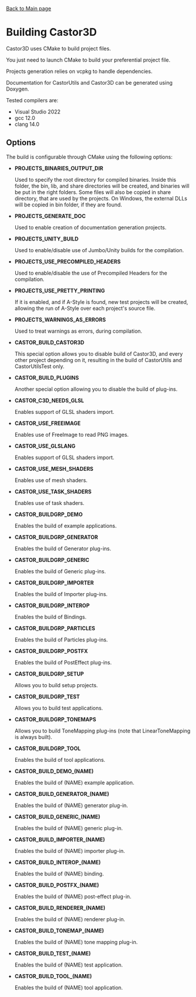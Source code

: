 [Back to Main page](https://dragonjoker.github.io/Castor3D)

# Building Castor3D

Castor3D uses CMake to build project files.

You just need to launch CMake to build your preferential project file.

Projects generation relies on vcpkg to handle dependencies.<br />

Documentation for CastorUtils and Castor3D can be generated using Doxygen.

Tested compilers are:
- Visual Studio 2022
- gcc 12.0
- clang 14.0

## Options

The build is configurable through CMake using the following options:
- **PROJECTS_BINARIES_OUTPUT_DIR**

	Used to specify the root directory for compiled binaries.
	Inside this folder, the bin, lib, and share directories will be created,
	and binaries will be put in the right folders.
	Some files will also be copied in share directory, that are used by the
	projects.
	On Windows, the external DLLs will be copied in bin folder, if they are
	found.

- **PROJECTS_GENERATE_DOC**

	Used to enable creation of documentation generation projects.

- **PROJECTS_UNITY_BUILD**

	Used to enable/disable use of Jumbo/Unity builds for the compilation.

- **PROJECTS_USE_PRECOMPILED_HEADERS**

	Used to enable/disable the use of Precompiled Headers for the compilation.

- **PROJECTS_USE_PRETTY_PRINTING**

	If it is enabled, and if A-Style is found, new test projects will be
	created, allowing the run of A-Style over each project's source file.

- **PROJECTS_WARNINGS_AS_ERRORS**

	Used to treat warnings as errors, during compilation.

- **CASTOR_BUILD_CASTOR3D**

	This special option allows you to disable build of Castor3D, and every
	other project depending on it, resulting in the build of CastorUtils and
	CastorUtilsTest only.

- **CASTOR_BUILD_PLUGINS**

	Another special option allowing you to disable the build of plug-ins.

- **CASTOR_C3D_NEEDS_GLSL**

	Enables support of GLSL shaders import.

- **CASTOR_USE_FREEIMAGE**

	Enables use of FreeImage to read PNG images.

- **CASTOR_USE_GLSLANG**

	Enables support of GLSL shaders import.

- **CASTOR_USE_MESH_SHADERS**

	Enables use of mesh shaders.

- **CASTOR_USE_TASK_SHADERS**

	Enables use of task shaders.

- **CASTOR_BUILDGRP_DEMO**

	Enables the build of example applications.

- **CASTOR_BUILDGRP_GENERATOR**

	Enables the build of Generator plug-ins.

- **CASTOR_BUILDGRP_GENERIC**

	Enables the build of Generic plug-ins.

- **CASTOR_BUILDGRP_IMPORTER**

	Enables the build of Importer plug-ins.

- **CASTOR_BUILDGRP_INTEROP**

	Enables the build of Bindings.

- **CASTOR_BUILDGRP_PARTICLES**

	Enables the build of Particles plug-ins.

- **CASTOR_BUILDGRP_POSTFX**

	Enables the build of PostEffect plug-ins.

- **CASTOR_BUILDGRP_SETUP**

	Allows you to build setup projects.

- **CASTOR_BUILDGRP_TEST**

	Allows you to build test applications.

- **CASTOR_BUILDGRP_TONEMAPS**

	Allows you to build ToneMapping plug-ins (note that LinearToneMapping is always built).

- **CASTOR_BUILDGRP_TOOL**

	Enables the build of tool applications.

- **CASTOR_BUILD_DEMO_(NAME)**

	Enables the build of (NAME) example application.

- **CASTOR_BUILD_GENERATOR_(NAME)**

	Enables the build of (NAME) generator plug-in.

- **CASTOR_BUILD_GENERIC_(NAME)**

	Enables the build of (NAME) generic plug-in.

- **CASTOR_BUILD_IMPORTER_(NAME)**

	Enables the build of (NAME) importer plug-in.

- **CASTOR_BUILD_INTEROP_(NAME)**

	Enables the build of (NAME) binding.

- **CASTOR_BUILD_POSTFX_(NAME)**

	Enables the build of (NAME) post-effect plug-in.

- **CASTOR_BUILD_RENDERER_(NAME)**

	Enables the build of (NAME) renderer plug-in.

- **CASTOR_BUILD_TONEMAP_(NAME)**

	Enables the build of (NAME) tone mapping plug-in.

- **CASTOR_BUILD_TEST_(NAME)**

	Enables the build of (NAME) test application.

- **CASTOR_BUILD_TOOL_(NAME)**

	Enables the build of (NAME) tool application.
